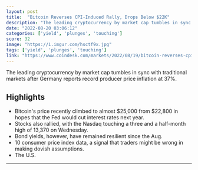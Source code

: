 ```yaml
---
layout: post
title:  "Bitcoin Reverses CPI-Induced Rally, Drops Below $22K"
description: "The leading cryptocurrency by market cap tumbles in sync with traditional markets after Germany reports record producer price inflation at 37%."
date: "2022-08-20 03:06:12"
categories: ['yield', 'plunges', 'touching']
score: 32
image: "https://i.imgur.com/hsctf9x.jpg"
tags: ['yield', 'plunges', 'touching']
link: "https://www.coindesk.com/markets/2022/08/19/bitcoin-reverses-cpi-induced-rally-drops-below-22k/"
---
```


The leading cryptocurrency by market cap tumbles in sync with traditional markets after Germany reports record producer price inflation at 37%.

## Highlights

- Bitcoin's price recently climbed to almost $25,000 from $22,800 in hopes that the Fed would cut interest rates next year.
- Stocks also rallied, with the Nasdaq touching a three and a half-month high of 13,370 on Wednesday.
- Bond yields, however, have remained resilient since the Aug.
- 10 consumer price index data, a signal that traders might be wrong in making dovish assumptions.
- The U.S.

---
